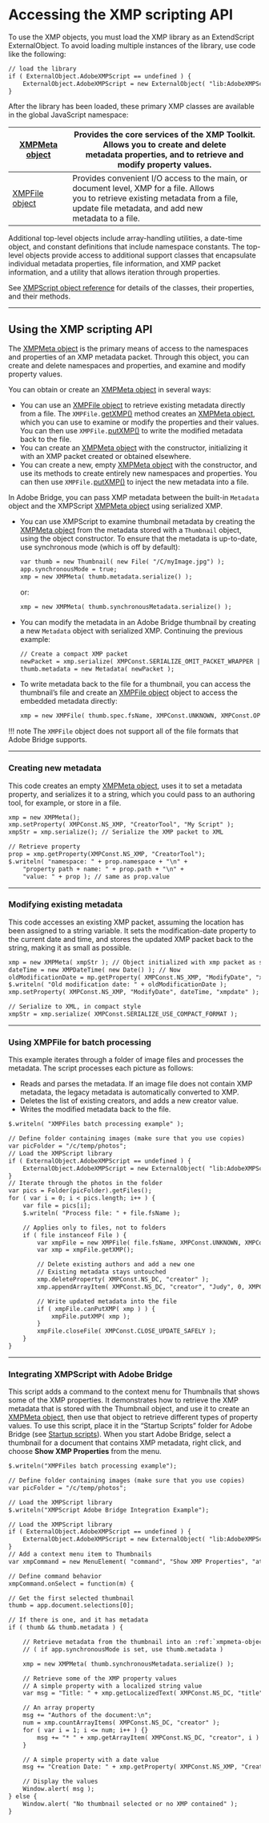 # Accessing the XMP scripting API

To use the XMP objects, you must load the XMP library as an ExtendScript ExternalObject. To avoid
loading multiple instances of the library, use code like the following:

```default
// load the library
if ( ExternalObject.AdobeXMPScript == undefined ) {
    ExternalObject.AdobeXMPScript = new ExternalObject( "lib:AdobeXMPScript");
}
```

After the library has been loaded, these primary XMP classes are available in the global JavaScript
namespace:

| [XMPMeta object](xmpscript-object-reference.md#xmpmeta-object)   | Provides the core services of the XMP Toolkit. Allows you to create and delete<br/>metadata properties, and to retrieve and modify property values.                                                |
|------------------------------------------------------------------|----------------------------------------------------------------------------------------------------------------------------------------------------------------------------------------------------|
| [XMPFile object](xmpscript-object-reference.md#xmpfile-object)   | Provides convenient I/O access to the main, or document level, XMP for a file. Allows<br/>you to retrieve existing metadata from a file, update file metadata, and add new<br/>metadata to a file. |

Additional top-level objects include array-handling utilities, a date-time object, and constant definitions
that include namespace constants. The top-level objects provide access to additional support classes that
encapsulate individual metadata properties, file information, and XMP packet information, and a utility
that allows iteration through properties.

See [XMPScript object reference](xmpscript-object-reference.md#xmpscript-object-reference) for details of the classes, their properties, and their
methods.

---

## Using the XMP scripting API

The [XMPMeta object](xmpscript-object-reference.md#xmpmeta-object) is the primary means of access to the namespaces and properties of an XMP
metadata packet. Through this object, you can create and delete namespaces and properties, and
examine and modify property values.

You can obtain or create an [XMPMeta object](xmpscript-object-reference.md#xmpmeta-object) in several ways:

- You can use an [XMPFile object](xmpscript-object-reference.md#xmpfile-object) to retrieve existing metadata directly from a file. The
  `XMPFile.`[getXMP()](xmpscript-object-reference.md#xmpfile-getxmp) method creates an [XMPMeta object](xmpscript-object-reference.md#xmpmeta-object), which you can use to examine or modify the
  properties and their values. You can then use `XMPFile.`[putXMP()](xmpscript-object-reference.md#xmpfile-putxmp) to write the modified metadata back
  to the file.
- You can create an [XMPMeta object](xmpscript-object-reference.md#xmpmeta-object) with the constructor, initializing it with an XMP packet created or
  obtained elsewhere.
- You can create a new, empty [XMPMeta object](xmpscript-object-reference.md#xmpmeta-object) with the constructor, and use its methods to create
  entirely new namespaces and properties. You can then use `XMPFile.`[putXMP()](xmpscript-object-reference.md#xmpfile-putxmp) to inject the new
  metadata into a file.

In Adobe Bridge, you can pass XMP metadata between the built-in `Metadata` object and the XMPScript
[XMPMeta object](xmpscript-object-reference.md#xmpmeta-object) using serialized XMP.

- You can use XMPScript to examine thumbnail metadata by creating the [XMPMeta object](xmpscript-object-reference.md#xmpmeta-object) from the
  metadata stored with a `Thumbnail` object, using the object constructor. To ensure that the metadata is
  up-to-date, use synchronous mode (which is off by default):
  ```default
  var thumb = new Thumbnail( new File( "/C/myImage.jpg") );
  app.synchronousMode = true;
  xmp = new XMPMeta( thumb.metadata.serialize() );
  ```

  or:
  ```default
  xmp = new XMPMeta( thumb.synchronousMetadata.serialize() );
  ```
- You can modify the metadata in an Adobe Bridge thumbnail by creating a new `Metadata` object with
  serialized XMP. Continuing the previous example:
  ```default
  // Create a compact XMP packet
  newPacket = xmp.serialize( XMPConst.SERIALIZE_OMIT_PACKET_WRAPPER | XMPConst.SERIALIZE_USE_COMPACT_FORMAT ) );
  thumb.metadata = new Metadata( newPacket );
  ```
- To write metadata back to the file for a thumbnail, you can access the thumbnail’s file and create an
  [XMPFile object](xmpscript-object-reference.md#xmpfile-object) object to access the embedded metadata directly:
  ```default
  xmp = new XMPFile( thumb.spec.fsName, XMPConst.UNKNOWN, XMPConst.OPEN_FOR_UPDATE );
  ```

!!! note
    The `XMPFile` object does not support all of the file formats that Adobe Bridge supports.

---

### Creating new metadata

This code creates an empty [XMPMeta object](xmpscript-object-reference.md#xmpmeta-object), uses it to set a metadata property, and serializes it to a string,
which you could pass to an authoring tool, for example, or store in a file.

```default
xmp = new XMPMeta();
xmp.setProperty( XMPConst.NS_XMP, "CreatorTool", "My Script" );
xmpStr = xmp.serialize(); // Serialize the XMP packet to XML

// Retrieve property
prop = xmp.getProperty(XMPConst.NS_XMP, "CreatorTool");
$.writeln( "namespace: " + prop.namespace + "\n" +
    "property path + name: " + prop.path + "\n" +
    "value: " + prop ); // same as prop.value
```

---

### Modifying existing metadata

This code accesses an existing XMP packet, assuming the location has been assigned to a string variable. It
sets the modification-date property to the current date and time, and stores the updated XMP packet back
to the string, making it as small as possible.

```default
xmp = new XMPMeta( xmpStr ); // Object initialized with xmp packet as string
dateTime = new XMPDateTime( new Date() ); // Now
oldModificationDate = mp.getProperty( XMPConst.NS_XMP, "ModifyDate", "xmpdate" );
$.writeln( "Old modification date: " + oldModificationDate );
xmp.setProperty( XMPConst.NS_XMP, "ModifyDate", dateTime, "xmpdate" );

// Serialize to XML, in compact style
xmpStr = xmp.serialize( XMPConst.SERIALIZE_USE_COMPACT_FORMAT );
```

---

### Using XMPFile for batch processing

This example iterates through a folder of image files and processes the metadata. The script processes
each picture as follows:

- Reads and parses the metadata. If an image file does not contain XMP metadata, the legacy metadata
  is automatically converted to XMP.
- Deletes the list of existing creators, and adds a new creator value.
- Writes the modified metadata back to the file.

```default
$.writeln( "XMPFiles batch processing example" );

// Define folder containing images (make sure that you use copies)
var picFolder = "/c/temp/photos";
// Load the XMPScript library
if ( ExternalObject.AdobeXMPScript == undefined ) {
    ExternalObject.AdobeXMPScript = new ExternalObject( "lib:AdobeXMPScript" );
}
// Iterate through the photos in the folder
var pics = Folder(picFolder).getFiles();
for ( var i = 0; i < pics.length; i++ ) {
    var file = pics[i];
    $.writeln( "Process file: " + file.fsName );

    // Applies only to files, not to folders
    if ( file instanceof File ) {
        var xmpFile = new XMPFile( file.fsName, XMPConst.UNKNOWN, XMPConst.OPEN_FOR_UPDATE );
        var xmp = xmpFile.getXMP();

        // Delete existing authors and add a new one
        // Existing metadata stays untouched
        xmp.deleteProperty( XMPConst.NS_DC, "creator" );
        xmp.appendArrayItem( XMPConst.NS_DC, "creator", "Judy", 0, XMPConst.ARRAY_IS_ORDERED );

        // Write updated metadata into the file
        if ( xmpFile.canPutXMP( xmp ) ) {
            xmpFile.putXMP( xmp );
        }
        xmpFile.closeFile( XMPConst.CLOSE_UPDATE_SAFELY );
    }
}
```

---

### Integrating XMPScript with Adobe Bridge

This script adds a command to the context menu for Thumbnails that shows some of the XMP properties.
It demonstrates how to retrieve the XMP metadata that is stored with the Thumbnail object, and use it to
create an [XMPMeta object](xmpscript-object-reference.md#xmpmeta-object), then use that object to retrieve different types of property values.
To use this script, place it in the “Startup Scripts” folder for Adobe Bridge (see [Startup scripts](../introduction/scripting-for-specific-applications.md#startup-scripts)).
When you start Adobe Bridge, select a thumbnail for a document that contains XMP metadata, right click,
and choose **Show XMP Properties** from the menu.

```default
$.writeln("XMPFiles batch processing example");

// Define folder containing images (make sure that you use copies)
var picFolder = "/c/temp/photos";

// Load the XMPScript library
$.writeln("XMPScript Adobe Bridge Integration Example");

// Load the XMPScript library
if ( ExternalObject.AdobeXMPScript == undefined ) {
    ExternalObject.AdobeXMPScript = new ExternalObject( "lib:AdobeXMPScript" );
}
// Add a context menu item to Thumbnails
var xmpCommand = new MenuElement( "command", "Show XMP Properties", "at the end of Thumbnail", "showProperties" );

// Define command behavior
xmpCommand.onSelect = function(m) {

// Get the first selected thumbnail
thumb = app.document.selections[0];

// If there is one, and it has metadata
if ( thumb && thumb.metadata ) {

    // Retrieve metadata from the thumbnail into an :ref:`xmpmeta-object`
    // ( if app.synchronousMode is set, use thumb.metadata )

    xmp = new XMPMeta( thumb.synchronousMetadata.serialize() );

    // Retrieve some of the XMP property values
    // A simple property with a localized string value
    var msg = "Title: " + xmp.getLocalizedText( XMPConst.NS_DC, "title", null, "en" ) + "\n";

    // An array property
    msg += "Authors of the document:\n";
    num = xmp.countArrayItems( XMPConst.NS_DC, "creator" );
    for ( var i = 1; i <= num; i++ ) {}
        msg += "* " + xmp.getArrayItem( XMPConst.NS_DC, "creator", i ) + "\n";
    }

    // A simple property with a date value
    msg += "Creation Date: " + xmp.getProperty( XMPConst.NS_XMP, "CreateDate" )

    // Display the values
    Window.alert( msg );
} else {
    Window.alert( "No thumbnail selected or no XMP contained" );
}
```
